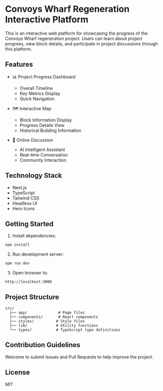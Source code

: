 # Convoys Wharf Regeneration Interactive Platform

This is an interactive web platform for showcasing the progress of the Convoys Wharf regeneration project. Users can learn about project progress, view block details, and participate in project discussions through this platform.

## Features

- 📊 Project Progress Dashboard
  - Overall Timeline
  - Key Metrics Display
  - Quick Navigation

- 🗺️ Interactive Map
  - Block Information Display
  - Progress Details View
  - Historical Building Information

- 💬 Online Discussion
  - AI Intelligent Assistant
  - Real-time Conversation
  - Community Interaction

## Technology Stack

- Next.js
- TypeScript
- Tailwind CSS
- Headless UI
- Hero Icons

## Getting Started

1. Install dependencies:
```bash
npm install
```

2. Run development server:
```bash
npm run dev
```

3. Open browser to:
```
http://localhost:3000
```

## Project Structure

```
src/
  ├── app/              # Page files
  ├── components/       # React components
  ├── styles/          # Style files
  ├── lib/             # Utility functions
  └── types/           # TypeScript type definitions
```

## Contribution Guidelines

Welcome to submit Issues and Pull Requests to help improve the project.

## License

MIT 